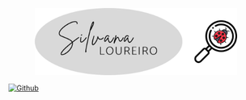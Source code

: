 <p align="center">
  <img  max-width: 100%; width="400px" src="./Media/Nombre.png" alt="Silvana Loureiro"/>
</p>


[<img alt="Github" src="https://img.shields.io/badge/linkedin-%230077B5.svg?&style=for-the-badge&logo=linkedin&logoColor=white" />](https://www.linkedin.com/in/silvana-loureiro/)